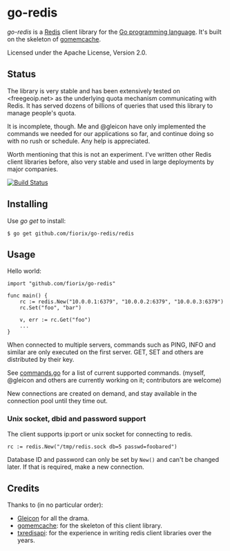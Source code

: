 go-redis
========

_go-redis_ is a [Redis](http://redis.io) client library for the
[Go programming language](http://golang.org). It's built on the skeleton of
[gomemcache](http://github.com/bradfitz/gomemcache).

Licensed under the Apache License, Version 2.0.


## Status

The library is very stable and has been extensively tested on <freegeoip.net>
as the underlying quota mechanism communicating with Redis. It has served
dozens of billions of queries that used this library to manage people's quota.

It is incomplete, though. Me and @gleicon have only implemented the commands
we needed for our applications so far, and continue doing so with no rush or
schedule. Any help is appreciated.

Worth mentioning that this is not an experiment. I've written other Redis
client libraries before, also very stable and used in large deployments by
major companies.

[![Build Status](https://secure.travis-ci.org/fiorix/go-redis.png)](http://travis-ci.org/fiorix/go-redis)


## Installing

Use _go get_ to install:

	$ go get github.com/fiorix/go-redis/redis


## Usage

Hello world:

	import "github.com/fiorix/go-redis"

	func main() {
		rc := redis.New("10.0.0.1:6379", "10.0.0.2:6379", "10.0.0.3:6379")
		rc.Set("foo", "bar")

		v, err := rc.Get("foo")
		...
	}

When connected to multiple servers, commands such as PING, INFO and
similar are only executed on the first server. GET, SET and others are
distributed by their key.

See [commands.go](https://github.com/fiorix/go-redis/blob/master/redis/commands.go)
for a list of current supported commands. (myself, @gleicon and others are
currently working on it; contributors are welcome)

New connections are created on demand, and stay available in the connection
pool until they time out.


### Unix socket, dbid and password support

The client supports ip:port or unix socket for connecting to redis.

	rc := redis.New("/tmp/redis.sock db=5 passwd=foobared")

Database ID and password can only be set by ``New()`` and can't be
changed later. If that is required, make a new connection.


## Credits

Thanks to (in no particular order):

- [Gleicon](https://github.com/gleicon) for all the drama.
- [gomemcache](https://github.com/bradfitz/gomemcache): for the skeleton of
this client library.
- [txredisapi](https://github.com/fiorix/txredisapi): for the experience in
writing redis client libraries over the years.
